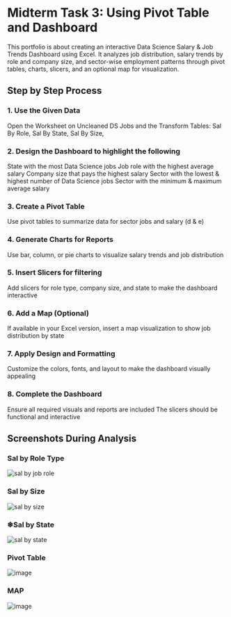 # Midterm Task 3: Using Pivot Table and Dashboard
This portfolio is about creating an interactive Data Science Salary & Job Trends Dashboard using Excel. It analyzes job distribution, salary trends by role and company size, and sector-wise employment patterns through pivot tables, charts, slicers, and an optional map for visualization.

## Step by Step Process

### 1. Use the Given Data
Open the Worksheet on Uncleaned DS Jobs and the Transform Tables:
Sal By Role,
Sal By State,
Sal By Size,
  ### 2. Design the Dashboard to highlight the following
State with the most Data Science jobs
Job role with the highest average salary
Company size that pays the highest salary
Sector with the lowest & highest number of Data Science jobs
Sector with the minimum & maximum average salary
### 3. Create a Pivot Table
Use pivot tables to summarize data for sector jobs and salary (d & e)
### 4. Generate Charts for Reports
Use bar, column, or pie charts to visualize salary trends and job distribution
### 5. Insert Slicers for filtering
Add slicers for role type, company size, and state to make the dashboard interactive
### 6. Add a Map (Optional)
If available in your Excel version, insert a map visualization to show job distribution by state
### 7. Apply Design and Formatting
Customize the colors, fonts, and layout to make the dashboard visually appealing
### 8. Complete the Dashboard 
Ensure all required visuals and reports are included
The slicers should be functional and interactive

## Screenshots During Analysis

### Sal by Role Type

![sal by job role](https://github.com/user-attachments/assets/915fe8b7-8d7c-4643-8cf9-cc7a74710e7d)

### Sal by Size
![sal by size](https://github.com/user-attachments/assets/398a3e58-5985-4632-a8fb-0526bd5dd899)

### ❄Sal by State
![sal by state](https://github.com/user-attachments/assets/0fa3ddfa-5031-46da-8e6e-f3aa47aca1b7)

### Pivot Table
![image](https://github.com/user-attachments/assets/99270abf-b27c-4eae-9658-ae4af8c6216a)


### MAP 
![image](https://github.com/user-attachments/assets/97a7b44a-3aa4-44a2-8c4a-461445dac704)

